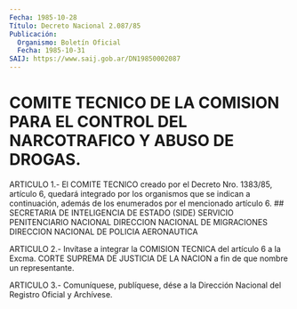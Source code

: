```yaml
---
Fecha: 1985-10-28
Título: Decreto Nacional 2.087/85
Publicación:
  Organismo: Boletín Oficial
  Fecha: 1985-10-31
SAIJ: https://www.saij.gob.ar/DN19850002087
---
```

# COMITE TECNICO DE LA COMISION PARA EL CONTROL DEL NARCOTRAFICO Y ABUSO DE DROGAS.

<a id="1"></a>
ARTICULO  1.- El COMITE TECNICO creado por el Decreto Nro. 1383/85, artículo 6,  quedará  integrado por los organismos que se indican a continuación, además de  los  enumerados por el mencionado artículo 6. ## SECRETARIA DE INTELIGENCIA DE ESTADO (SIDE) SERVICIO PENITENCIARIO NACIONAL DIRECCION NACIONAL DE MIGRACIONES DIRECCION NACIONAL DE POLICIA  AERONAUTICA

<a id="2"></a>
ARTICULO  2.-  Invítase a integrar la COMISION TECNICA del artículo 6 a la Excma. CORTE  SUPREMA  DE JUSTICIA DE LA NACION a fin de que nombre un representante.

<a id="3"></a>
ARTICULO  3.- Comuníquese, publíquese, dése a la Dirección Nacional del Registro Oficial y Archívese.